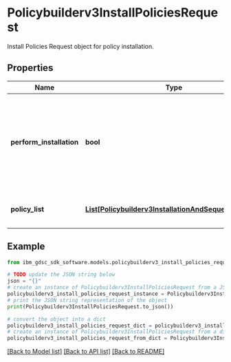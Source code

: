 # Policybuilderv3InstallPoliciesRequest

Install Policies Request object for policy installation.

## Properties

Name | Type | Description | Notes
------------ | ------------- | ------------- | -------------
**perform_installation** | **bool** | Flag which will indicate whether its just ui sequence reordering or installation and sequence ordering. | [optional] 
**policy_list** | [**List[Policybuilderv3InstallationAndSequenceObject]**](Policybuilderv3InstallationAndSequenceObject.md) | Policy Ids that would be installed. | [optional] 

## Example

```python
from ibm_gdsc_sdk_software.models.policybuilderv3_install_policies_request import Policybuilderv3InstallPoliciesRequest

# TODO update the JSON string below
json = "{}"
# create an instance of Policybuilderv3InstallPoliciesRequest from a JSON string
policybuilderv3_install_policies_request_instance = Policybuilderv3InstallPoliciesRequest.from_json(json)
# print the JSON string representation of the object
print(Policybuilderv3InstallPoliciesRequest.to_json())

# convert the object into a dict
policybuilderv3_install_policies_request_dict = policybuilderv3_install_policies_request_instance.to_dict()
# create an instance of Policybuilderv3InstallPoliciesRequest from a dict
policybuilderv3_install_policies_request_from_dict = Policybuilderv3InstallPoliciesRequest.from_dict(policybuilderv3_install_policies_request_dict)
```
[[Back to Model list]](../README.md#documentation-for-models) [[Back to API list]](../README.md#documentation-for-api-endpoints) [[Back to README]](../README.md)


